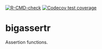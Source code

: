 <!-- badges: start -->
[![R-CMD-check](https://github.com/privefl/bigassertr/actions/workflows/R-CMD-check.yaml/badge.svg)](https://github.com/privefl/bigassertr/actions/workflows/R-CMD-check.yaml)
[![Codecov test coverage](https://codecov.io/gh/privefl/bigassertr/branch/master/graph/badge.svg)](https://app.codecov.io/gh/privefl/bigassertr?branch=master)
<!-- badges: end -->

# bigassertr

Assertion functions.
